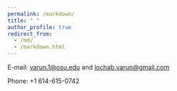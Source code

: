 ```yaml
---
permalink: /markdown/
title: " "
author_profile: true
redirect_from: 
  - /md/
  - /markdown.html
---
```


E-mail: [varun.1@osu.edu](varun.1@osu.edu) and [lochab.varun@gmail.com](lochab.varun@gmail.com)

Phone: +1 614-615-0742
